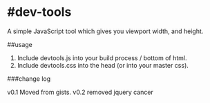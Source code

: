 #dev-tools
=========

A simple JavaScript tool which gives you viewport width, and height. 

##usage

1. Include devtools.js into your build process / bottom of html.
2. Include devtools.css into the head (or into your master css).

###change log

v0.1 Moved from gists.
v0.2 removed jquery cancer
